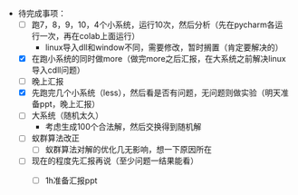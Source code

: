 - 待完成事项：
  - [ ] 跑7，8，9，10，4个小系统，运行10次，然后分析（先在pycharm各运行一次，再在colab上面运行）
    - linux导入dll和window不同，需要修改，暂时搁置（肯定要解决的）
  - [x] 在跑小系统的同时做more（做完more之后汇报，在大系统之前解决linux导入cdll问题）
  - [ ] 晚上汇报
  - [x] 先跑完几个小系统（less），然后看是否有问题，无问题则做实验（明天准备ppt，晚上汇报）
  - [ ] 大系统（随机太久）
    - 考虑生成100个合法解，然后交换得到随机解
  - [ ] 蚁群算法改正
    - [ ] 蚁群算法对解的优化几无影响，想一下原因所在
  - [ ] 现在的程度先汇报再说（至少问题一结果能看）
    - [ ] 1h准备汇报ppt

